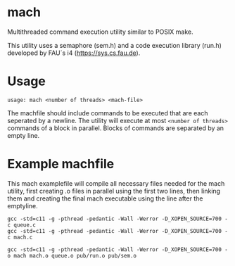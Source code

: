 # mach
Multithreaded command execution utility similar to POSIX make.

This utility uses a semaphore (sem.h) and a code execution library (run.h) developed by FAU´s i4 (https://sys.cs.fau.de).

# Usage
```
usage: mach <number of threads> <mach-file>
```
The machfile should include commands to be executed that are each seperated by a newline. The utility will execute at most ```<number of threads>``` commands of a block in parallel. Blocks of commands are separated by an empty line.

# Example machfile

This mach examplefile will compile all necessary files needed for the mach utility, first creating .o files in parallel using the first two lines, then linking them and creating the final mach executable using the line after the emptyline.
```
gcc -std=c11 -g -pthread -pedantic -Wall -Werror -D_XOPEN_SOURCE=700 -c queue.c
gcc -std=c11 -g -pthread -pedantic -Wall -Werror -D_XOPEN_SOURCE=700 -c mach.c

gcc -std=c11 -g -pthread -pedantic -Wall -Werror -D_XOPEN_SOURCE=700 -o mach mach.o queue.o pub/run.o pub/sem.o
```

